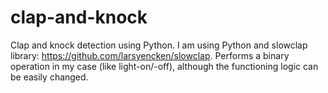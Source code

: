 # clap-and-knock
Clap and knock detection using Python.
I am using Python and slowclap library: https://github.com/larsyencken/slowclap. 
Performs a binary operation in my case (like light-on/-off), although the functioning logic can be easily changed.
